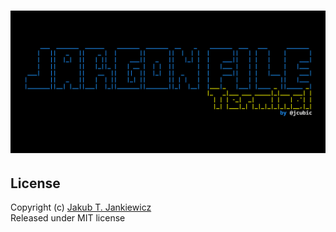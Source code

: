# ![Jargon File Terminal](.github/banner.svg)


## License
Copyright (c) [Jakub T. Jankiewicz](https://jakub.jankiewicz.org)<br/>
Released under MIT license
